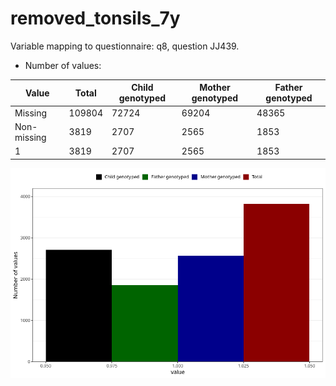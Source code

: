 # removed_tonsils_7y
Variable mapping to questionnaire: q8, question JJ439.
- Number of values:

| Value | Total | Child genotyped | Mother genotyped | Father genotyped |
| ----- | ----- | --------------- | ---------------- | ---------------- |
| Missing | 109804 | 72724 | 69204 | 48365 |
| Non-missing | 3819 | 2707 | 2565 | 1853 |
| 1 | 3819 | 2707 | 2565 | 1853 |



![](removed_tonsils_7y_n.png)




